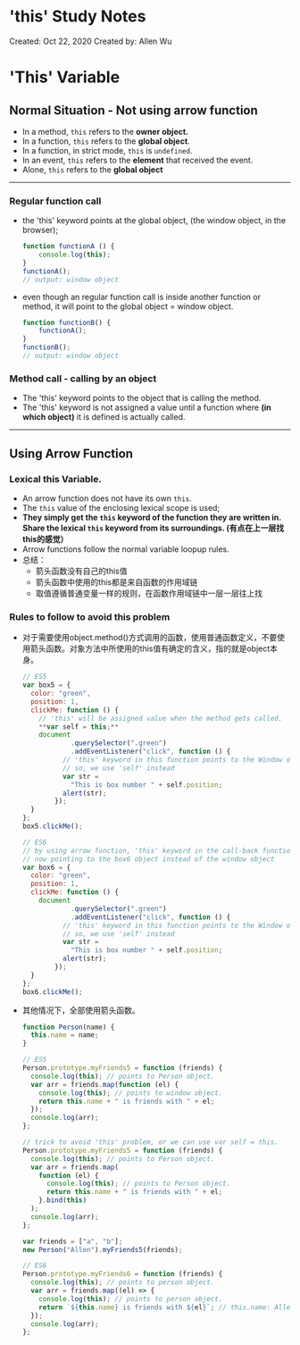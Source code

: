 # 'this' Study Notes

Created: Oct 22, 2020
Created by: Allen Wu

# 'This' Variable

## **Normal Situation - Not using arrow function**

- In a method, `this` refers to the **owner object.**
- In a function, `this` refers to the **global object**.
- In a function, in strict mode, `this` is `undefined`.
- In an event, `this` refers to the **element** that received the event.
- Alone, `this` refers to the **global object**

---

### **Regular function call**

- the 'this' keyword points at the global object, (the window object, in the browser);

    ```jsx
    function functionA () {
    	console.log(this);
    }
    functionA();
    // output: window object
    ```

- even though an regular function call is inside another function or method, it will point to the global object = window object.

    ```jsx
    function functionB() {
    	functionA();
    }
    functionB();
    // output: window object
    ```

### **Method call - calling by an object**

- The 'this' keyword points to the object that is calling the method.
- The 'this' keyword is not assigned a value until a function where **(in which object)** it is defined is actually called.

---

## Using **Arrow Function**

### Lexical this Variable.

- An arrow function does not have its own `this`.
- The `this` value of the enclosing lexical scope is used;
- **They simply get the `this` keyword of the function they are written in. Share the lexical `this` keyword from its surroundings. (有点在上一层找this的感觉）**
- Arrow functions follow the normal variable loopup rules.
- 总结：
    - 箭头函数没有自己的this值
    - 箭头函数中使用的this都是来自函数的作用域链
    - 取值遵循普通变量一样的规则，在函数作用域链中一层一层往上找

### **Rules to follow to avoid this problem**

- 对于需要使用object.method()方式调用的函数，使用普通函数定义，不要使用箭头函数。对象方法中所使用的this值有确定的含义，指的就是object本身。

    ```jsx
    // ES5
    var box5 = {
      color: "green",
      position: 1,
      clickMe: function () {
        // 'this' will be assigned value when the method gets called.
        **var self = this;**
        document
    			.querySelector(".green")
    			.addEventListener("click", function () {
    	      // 'this' keyword in this function points to the Window object.
    	      // so, we use 'self' instead
    	      var str =
    	        "This is box number " + self.position;
    	      alert(str);
    	    });
      }
    };
    box5.clickMe();

    // ES6
    // by using arrow function, 'this' keyword in the call-back function is
    // now pointing to the box6 object instead of the window object
    var box6 = {
      color: "green",
      position: 1,
      clickMe: function () {
        document
    			.querySelector(".green")
    			.addEventListener("click", function () {
    	      // 'this' keyword in this function points to the Window object.
    	      // so, we use 'self' instead
    	      var str =
    	        "This is box number " + self.position;
    	      alert(str);
    	    });
      }
    };
    box6.clickMe();
    ```

- 其他情况下，全部使用箭头函数。

    ```jsx
    function Person(name) {
      this.name = name;
    }

    // ES5
    Person.prototype.myFriends5 = function (friends) {
      console.log(this); // points to Person object.
      var arr = friends.map(function (el) {
        console.log(this); // points to window object.
        return this.name + " is friends with " + el;
      });
      console.log(arr);
    };

    // trick to avoid 'this' problem, or we can use var self = this.
    Person.prototype.myFriends5 = function (friends) {
      console.log(this); // points to Person object.
      var arr = friends.map(
        function (el) {
          console.log(this); // points to Person object.
          return this.name + " is friends with " + el;
        }.bind(this)
      );
      console.log(arr);
    };

    var friends = ["a", "b"];
    new Person("Allen").myFriends5(friends);

    // ES6
    Person.prototype.myFriends6 = function (friends) {
      console.log(this); // points to person object.
      var arr = friends.map((el) => {
        console.log(this); // points to person object.
        return `${this.name} is friends with ${el}`; // this.name: Allen
      });
      console.log(arr);
    };
    ```